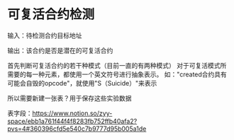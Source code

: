 # 可复活合约检测

输入：待检测合约目标地址

输出：该合约是否是潜在的可复活合约

首先判断可复活合约的若干种模式（目前一直的有两种模式）
对于可复活模式所需要的每一种元素，都使用一个英文符号进行抽象表示。
如："created合约具有可能会自毁的opcode"，就使用"S（Suicide）"来表示

所以需要新建一张表？用于保存这些实验数据

表字段：https://www.notion.so/zyy-space/ebb1a761f44f4f8283fb752ffb40afa2?pvs=4#360396cfd5e540c7b9777d95b005a1de
